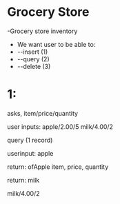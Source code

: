 # Grocery Store

-Grocery store inventory
- We want user to be able to:
- --insert (1)
- --query (2) 
- --delete (3)

# 1:
asks, item/price/quantity

user inputs:
apple/2.00/5
milk/4.00/2





query
(1 record)

userinput:
apple

return:
ofApple
item, price, quantity


return:
milk

milk/4.00/2



 

